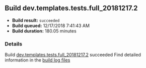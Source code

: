 ## Build dev.templates.tests.full_20181217.2
- **Build result:** `succeeded`
- **Build queued:** 12/17/2018 7:41:43 AM
- **Build duration:** 180.05 minutes
### Details
Build [dev.templates.tests.full_20181217.2](https://winappstudio.visualstudio.com/web/build.aspx?pcguid=a4ef43be-68ce-4195-a619-079b4d9834c2&builduri=vstfs%3a%2f%2f%2fBuild%2fBuild%2f26767) succeeded
Find detailed information in the [build log files](https://uwpctdiags.blob.core.windows.net/buildlogs/dev.templates.tests.full_20181217.2_logs.zip)
